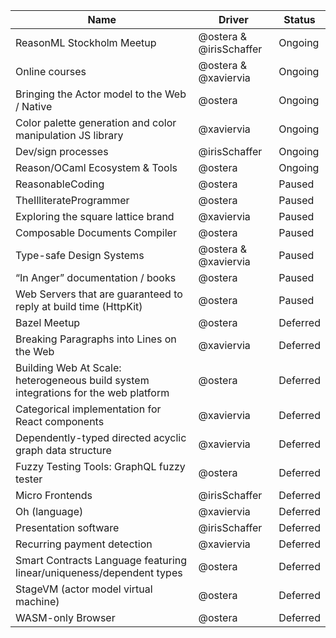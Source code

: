 
|  Name | Driver | Status |
|------|--------|--------|
| ReasonML Stockholm Meetup | @ostera & @irisSchaffer  | Ongoing |
| Online courses | @ostera & @xaviervia | Ongoing |
| Bringing the Actor model to the Web / Native | @ostera | Ongoing |
| Color palette generation and color manipulation JS library | @xaviervia  | Ongoing |
| Dev/sign processes | @irisSchaffer  | Ongoing |
| Reason/OCaml Ecosystem & Tools | @ostera | Ongoing |
| ReasonableCoding | @ostera | Paused |
| TheIlliterateProgrammer | @ostera | Paused |
| Exploring the square lattice brand | @xaviervia  | Paused |
| Composable Documents Compiler | @ostera | Paused |
| Type-safe Design Systems | @ostera & @xaviervia  | Paused |
| “In Anger” documentation / books | @ostera | Paused |
| Web Servers that are guaranteed to reply at build time (HttpKit) | @ostera | Paused |
| Bazel Meetup | @ostera | Deferred |
| Breaking Paragraphs into Lines on the Web | @xaviervia  | Deferred |
| Building Web At Scale: heterogeneous build system integrations for the web platform | @ostera | Deferred |
| Categorical implementation for React components | @xaviervia  | Deferred |
| Dependently-typed directed acyclic graph data structure | @xaviervia  | Deferred |
| Fuzzy Testing Tools: GraphQL fuzzy tester | @ostera | Deferred |
| Micro Frontends | @irisSchaffer  | Deferred |
| Oh (language) | @xaviervia | Deferred |
| Presentation software | @irisSchaffer  | Deferred |
| Recurring payment detection | @xaviervia  | Deferred |
| Smart Contracts Language featuring linear/uniqueness/dependent types | @ostera | Deferred |
| StageVM (actor model virtual machine) | @ostera | Deferred |
| WASM-only Browser | @ostera | Deferred |
